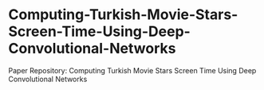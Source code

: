 # Computing-Turkish-Movie-Stars-Screen-Time-Using-Deep-Convolutional-Networks
Paper Repository: Computing Turkish Movie Stars Screen Time Using Deep Convolutional Networks 

